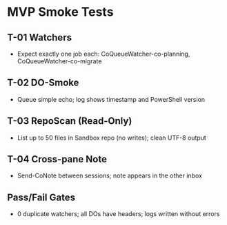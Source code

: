 # MVP Smoke Tests

## T-01 Watchers
- Expect exactly one job each: CoQueueWatcher-co-planning, CoQueueWatcher-co-migrate

## T-02 DO-Smoke
- Queue simple echo; log shows timestamp and PowerShell version

## T-03 RepoScan (Read-Only)
- List up to 50 files in Sandbox repo (no writes); clean UTF-8 output

## T-04 Cross-pane Note
- Send-CoNote between sessions; note appears in the other inbox

## Pass/Fail Gates
- 0 duplicate watchers; all DOs have headers; logs written without errors
